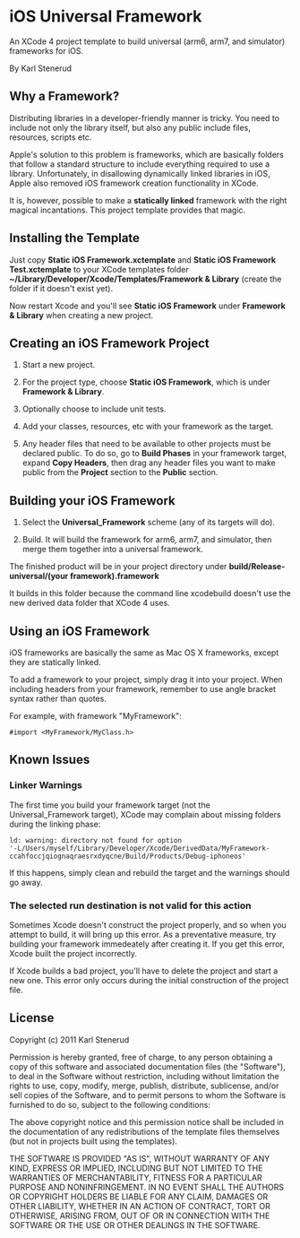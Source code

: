 iOS Universal Framework
=======================

An XCode 4 project template to build universal (arm6, arm7, and simulator)
frameworks for iOS.

By Karl Stenerud


Why a Framework?
----------------

Distributing libraries in a developer-friendly manner is tricky. You need to
include not only the library itself, but also any public include files,
resources, scripts etc.

Apple's solution to this problem is frameworks, which are basically folders
that follow a standard structure to include everything required to use a
library. Unfortunately, in disallowing dynamically linked libraries in iOS,
Apple also removed iOS framework creation functionality in XCode.

It is, however, possible to make a **statically linked** framework with the
right magical incantations. This project template provides that magic.


Installing the Template
-----------------------

Just copy **Static iOS Framework.xctemplate** and
**Static iOS Framework Test.xctemplate** to your XCode templates folder
**~/Library/Developer/Xcode/Templates/Framework & Library** (create the folder
if it doesn't exist yet).

Now restart Xcode and you'll see **Static iOS Framework** under
**Framework & Library** when creating a new project.


Creating an iOS Framework Project
---------------------------------

1. Start a new project.

2. For the project type, choose **Static iOS Framework**, which is under
   **Framework & Library**.

3. Optionally choose to include unit tests.

4. Add your classes, resources, etc with your framework as the target.

5. Any header files that need to be available to other projects must be
   declared public. To do so, go to **Build Phases** in your framework
   target, expand **Copy Headers**, then drag any header files you want to
   make public from the **Project** section to the **Public** section.


Building your iOS Framework
---------------------------

1. Select the **Universal_Framework** scheme (any of its targets will do).

2. Build. It will build the framework for arm6, arm7, and simulator, then merge
   them together into a universal framework.

The finished product will be in your project directory under
**build/Release-universal/(your framework).framework**

It builds in this folder because the command line xcodebuild doesn't use the
new derived data folder that XCode 4 uses.


Using an iOS Framework
----------------------

iOS frameworks are basically the same as Mac OS X frameworks, except they are
statically linked.

To add a framework to your project, simply drag it into your project.
When including headers from your framework, remember to use angle bracket
syntax rather than quotes.

For example, with framework "MyFramework":

    #import <MyFramework/MyClass.h>


Known Issues
------------

### Linker Warnings ###

The first time you build your framework target (not the Universal_Framework
target), XCode may complain about missing folders during the linking phase:

    ld: warning: directory not found for option
    '-L/Users/myself/Library/Developer/Xcode/DerivedData/MyFramework-ccahfoccjqiognaqraesrxdyqcne/Build/Products/Debug-iphoneos'

If this happens, simply clean and rebuild the target and the warnings should
go away.


### The selected run destination is not valid for this action ###

Sometimes Xcode doesn't construct the project properly, and so when you
attempt to build, it will bring up this error. As a preventative measure,
try building your framework immedeately after creating it. If you get this
error, Xcode built the project incorrectly.

If Xcode builds a bad project, you'll have to delete the project and start a
new one. This error only occurs during the initial construction of the project
file.


License
-------

Copyright (c) 2011 Karl Stenerud

Permission is hereby granted, free of charge, to any person obtaining a copy
of this software and associated documentation files (the "Software"), to deal
in the Software without restriction, including without limitation the rights
to use, copy, modify, merge, publish, distribute, sublicense, and/or sell
copies of the Software, and to permit persons to whom the Software is
furnished to do so, subject to the following conditions:

The above copyright notice and this permission notice shall be included in
the documentation of any redistributions of the template files themselves
(but not in projects built using the templates).

THE SOFTWARE IS PROVIDED "AS IS", WITHOUT WARRANTY OF ANY KIND, EXPRESS OR
IMPLIED, INCLUDING BUT NOT LIMITED TO THE WARRANTIES OF MERCHANTABILITY,
FITNESS FOR A PARTICULAR PURPOSE AND NONINFRINGEMENT. IN NO EVENT SHALL THE
AUTHORS OR COPYRIGHT HOLDERS BE LIABLE FOR ANY CLAIM, DAMAGES OR OTHER
LIABILITY, WHETHER IN AN ACTION OF CONTRACT, TORT OR OTHERWISE, ARISING FROM,
OUT OF OR IN CONNECTION WITH THE SOFTWARE OR THE USE OR OTHER DEALINGS IN
THE SOFTWARE.
